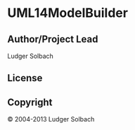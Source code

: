 UML14ModelBuilder
=================

Author/Project Lead
-------------------
Ludger Solbach

License
-------


Copyright
---------
© 2004-2013 Ludger Solbach


